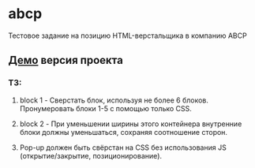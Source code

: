 # abcp
Тестовое задание на позицию HTML-верстальщика в компанию ABCP

## [Демо](https://fadeyush.github.io/abcp/) версия проекта

### ТЗ:

1. block 1 - Сверстать блок, используя не более 6 блоков. Пронумеровать блоки 1-5 с помощью только CSS.

2. block 2 - При уменьшении ширины этого контейнера внутренние блоки должны уменьшаться, сохраняя соотношение сторон.

3. Pop-up должен быть свёрстан на CSS без использования JS (открытие/закрытие, позиционирование).